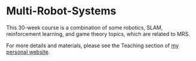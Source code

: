 # Multi-Robot-Systems
This 30-week course is a combination of some robotics, SLAM, reinforcement learning, and game theory topics, which are related to MRS. 

For more details and materials, please see the Teaching section of [my personal website](www.deadsecond.com).
